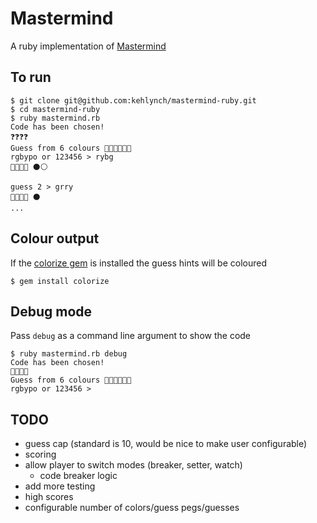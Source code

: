 # Mastermind
A ruby implementation of [Mastermind](https://en.wikipedia.org/wiki/Mastermind_(board_game)#Gameplay_and_rules)

## To run
```
$ git clone git@github.com:kehlynch/mastermind-ruby.git
$ cd mastermind-ruby
$ ruby mastermind.rb
Code has been chosen!
❓❓❓❓
Guess from 6 colours 🔴💚💙💛💜🍊
rgbypo or 123456 > rybg
🔴💛💙💚 ⚫️⚪️

guess 2 > grry
💚🔴🔴💛 ⚫️
...

```

## Colour output
If the [colorize gem](https://github.com/fazibear/colorize) is installed the guess hints will be coloured
```
$ gem install colorize
```

## Debug mode
Pass `debug` as a command line argument to show the code
```
$ ruby mastermind.rb debug
Code has been chosen!
💙🍊🍊💙
Guess from 6 colours 🔴💚💙💛💜🍊
rgbypo or 123456 >
```

## TODO
* guess cap (standard is 10, would be nice to make user configurable)
* scoring
* allow player to switch modes (breaker, setter, watch)
    * code breaker logic
* add more testing
* high scores
* configurable number of colors/guess pegs/guesses
